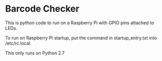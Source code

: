 # Barcode Checker

This is python code to run on a Raspberry Pi with GPIO
pins attached to LEDs.

To run on Raspberry Pi startup, put the command in
startup_entry.txt into /etc/rc.local.

This only runs on Python 2.7
